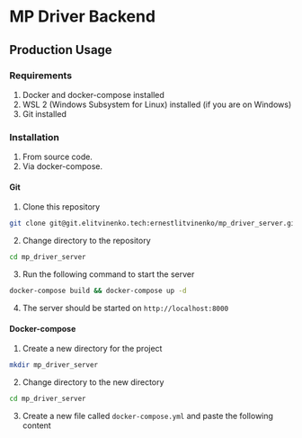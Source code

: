 # MP Driver Backend

## Production Usage

### Requirements
1. Docker and docker-compose installed
2. WSL 2 (Windows Subsystem for Linux) installed (if you are on Windows)
3. Git installed

### Installation
1. From source code.
2. Via docker-compose.

#### Git
1. Clone this repository
```bash
git clone git@git.elitvinenko.tech:ernestlitvinenko/mp_driver_server.git
```

2. Change directory to the repository
```bash
cd mp_driver_server
```
3. Run the following command to start the server
```bash
docker-compose build && docker-compose up -d
```
4. The server should be started on `http://localhost:8000`


#### Docker-compose
1. Create a new directory for the project
```bash
mkdir mp_driver_server
```
2. Change directory to the new directory
```bash
cd mp_driver_server
```
3. Create a new file called `docker-compose.yml` and paste the following content
```yaml

